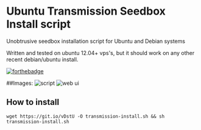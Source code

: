 # Ubuntu Transmission Seedbox Install script
Unobtrusive seedbox installation script for Ubuntu and Debian systems


Written and tested on ubuntu 12.04+ vps's, but it should work on any other recent debian/ubuntu install.

[![forthebadge](http://forthebadge.com/images/badges/certified-snoop-lion.svg)](http://forthebadge.com)

##Images:
![script](https://i.imgur.com/nAMqnxc.png)
![web ui](https://i.imgur.com/2wEfmuI.png)


## How to install
	wget https://git.io/vDstU -O transmission-install.sh && sh transmission-install.sh
